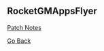 ## RocketGMAppsFlyer

[Patch Notes](./patchnotes.md)

<a href="javascript:history.back()">Go Back</a>